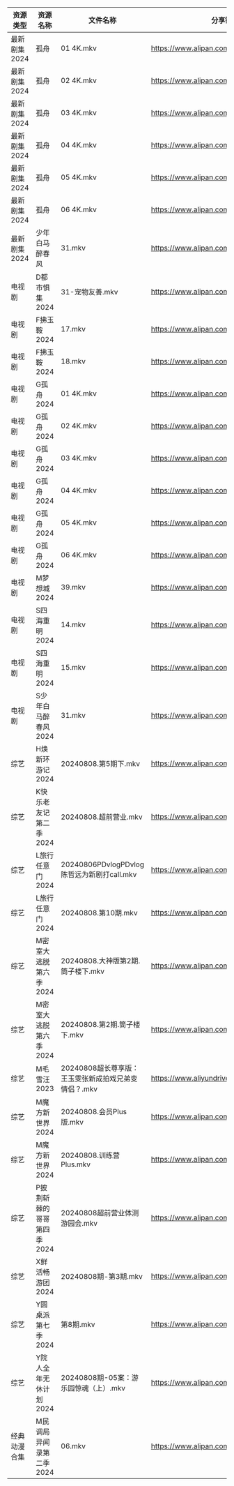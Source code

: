 | 资源类型     | 资源名称            | 文件名称                                | 分享链接                                      | 更新时间                |
| -------- | --------------- | ----------------------------------- | ----------------------------------------- | ------------------- |
| 最新剧集2024 | 孤舟              | 01 4K.mkv                           | https://www.alipan.com/s/nBYa3o3S4As      | 2024-08-08 19:16:21 |
| 最新剧集2024 | 孤舟              | 02 4K.mkv                           | https://www.alipan.com/s/nBYa3o3S4As      | 2024-08-08 19:16:21 |
| 最新剧集2024 | 孤舟              | 03 4K.mkv                           | https://www.alipan.com/s/nBYa3o3S4As      | 2024-08-08 19:16:20 |
| 最新剧集2024 | 孤舟              | 04 4K.mkv                           | https://www.alipan.com/s/nBYa3o3S4As      | 2024-08-08 19:16:20 |
| 最新剧集2024 | 孤舟              | 05 4K.mkv                           | https://www.alipan.com/s/nBYa3o3S4As      | 2024-08-08 19:16:20 |
| 最新剧集2024 | 孤舟              | 06 4K.mkv                           | https://www.alipan.com/s/nBYa3o3S4As      | 2024-08-08 19:16:19 |
| 最新剧集2024 | 少年白马醉春风         | 31.mkv                              | https://www.alipan.com/s/9ezAD49UJ1Y      | 2024-08-08 14:11:05 |
| 电视剧      | D都市惧集2024       | 31-宠物友善.mkv                         | https://www.alipan.com/s/3h7mz7XVT7D      | 2024-08-08 14:05:31 |
| 电视剧      | F拂玉鞍2024        | 17.mkv                              | https://www.alipan.com/s/XB7eDRh1Pkn      | 2024-08-08 19:05:35 |
| 电视剧      | F拂玉鞍2024        | 18.mkv                              | https://www.alipan.com/s/XB7eDRh1Pkn      | 2024-08-08 19:05:34 |
| 电视剧      | G孤舟2024         | 01 4K.mkv                           | https://www.alipan.com/s/rdqjj2zCTuB      | 2024-08-08 19:16:10 |
| 电视剧      | G孤舟2024         | 02 4K.mkv                           | https://www.alipan.com/s/rdqjj2zCTuB      | 2024-08-08 19:16:09 |
| 电视剧      | G孤舟2024         | 03 4K.mkv                           | https://www.alipan.com/s/rdqjj2zCTuB      | 2024-08-08 19:16:09 |
| 电视剧      | G孤舟2024         | 04 4K.mkv                           | https://www.alipan.com/s/rdqjj2zCTuB      | 2024-08-08 19:16:08 |
| 电视剧      | G孤舟2024         | 05 4K.mkv                           | https://www.alipan.com/s/rdqjj2zCTuB      | 2024-08-08 19:16:08 |
| 电视剧      | G孤舟2024         | 06 4K.mkv                           | https://www.alipan.com/s/rdqjj2zCTuB      | 2024-08-08 19:16:08 |
| 电视剧      | M梦想城2024        | 39.mkv                              | https://www.alipan.com/s/3krVYvJuSK6      | 2024-08-08 00:06:00 |
| 电视剧      | S四海重明2024       | 14.mkv                              | https://www.alipan.com/s/4pSK6LYKjv8      | 2024-08-08 19:06:21 |
| 电视剧      | S四海重明2024       | 15.mkv                              | https://www.alipan.com/s/4pSK6LYKjv8      | 2024-08-08 19:06:21 |
| 电视剧      | S少年白马醉春风2024    | 31.mkv                              | https://www.alipan.com/s/7ViyPGoKdyN      | 2024-08-08 14:06:48 |
| 综艺       | H焕新环游记2024      | 20240808.第5期下.mkv                   | https://www.alipan.com/s/Aozy9GBZZwu      | 2024-08-08 14:08:37 |
| 综艺       | K快乐老友记第二季2024   | 20240808.超前营业.mkv                   | https://www.alipan.com/s/zSYNbf4cpYQ      | 2024-08-08 14:08:50 |
| 综艺       | L旅行任意门2024      | 20240806PDvlogPDvlog陈哲远为新剧打call.mkv | https://www.alipan.com/s/99hnQkWKkeJ      | 2024-08-08 14:08:56 |
| 综艺       | L旅行任意门2024      | 20240808.第10期.mkv                   | https://www.alipan.com/s/99hnQkWKkeJ      | 2024-08-08 14:08:55 |
| 综艺       | M密室大逃脱第六季2024   | 20240808.大神版第2期.筒子楼下.mkv            | https://www.alipan.com/s/3F599jmMJTn      | 2024-08-08 14:08:59 |
| 综艺       | M密室大逃脱第六季2024   | 20240808.第2期.筒子楼下.mkv               | https://www.alipan.com/s/3F599jmMJTn      | 2024-08-08 14:08:59 |
| 综艺       | M毛雪汪2023        | 20240808超长尊享版：王玉雯张新成拍戏兄弟变情侣？.mkv    | https://www.aliyundrive.com/s/asPqfgPRqAg | 2024-08-08 14:09:05 |
| 综艺       | M魔方新世界2024      | 20240808.会员Plus版.mkv                | https://www.alipan.com/s/QX27Hz4Mb8P      | 2024-08-08 14:09:11 |
| 综艺       | M魔方新世界2024      | 20240808.训练营Plus.mkv                | https://www.alipan.com/s/QX27Hz4Mb8P      | 2024-08-08 19:08:24 |
| 综艺       | P披荆斩棘的哥哥第四季2024 | 20240808超前营业体测游园会.mkv               | https://www.alipan.com/s/eqFuxgGAPnZ      | 2024-08-08 14:09:20 |
| 综艺       | X鲜活畅游团2024      | 20240808期-第3期.mkv                   | https://www.alipan.com/s/C1CJLwQZPeT      | 2024-08-08 19:07:14 |
| 综艺       | Y圆桌派第七季2024     | 第8期.mkv                             | https://www.alipan.com/s/8TB2oEEpi82      | 2024-08-08 19:09:18 |
| 综艺       | Y院人全年无休计划2024   | 20240808期-05案：游乐园惊魂（上）.mkv          | https://www.alipan.com/s/ifALWzzshRd      | 2024-08-08 14:10:05 |
| 经典动漫合集   | M民调局异闻录第二季2024  | 06.mkv                              | https://www.alipan.com/s/GJ8ZKfQsEVN      | 2024-08-08 12:06:24 |
